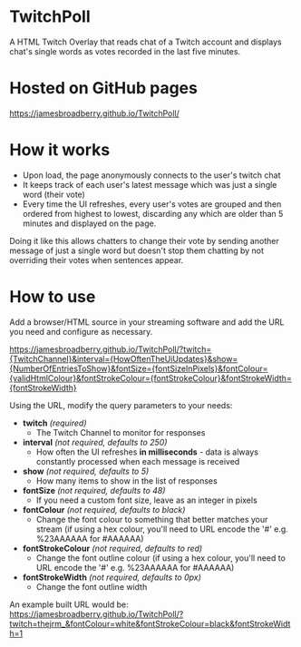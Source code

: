 # TwitchPoll

A HTML Twitch Overlay that reads chat of a Twitch account and displays chat's single words as votes recorded in the last five minutes.

# Hosted on GitHub pages

https://jamesbroadberry.github.io/TwitchPoll/

# How it works

- Upon load, the page anonymously connects to the user's twitch chat
- It keeps track of each user's latest message which was just a single word (their vote)
- Every time the UI refreshes, every user's votes are grouped and then ordered from highest to lowest, discarding any which are older than 5 minutes and displayed on the page.

Doing it like this allows chatters to change their vote by sending another message of just a single word but doesn't stop them chatting by not overriding their votes when sentences appear.

# How to use

Add a browser/HTML source in your streaming software and add the URL you need and configure as necessary.

https://jamesbroadberry.github.io/TwitchPoll/?twitch={TwitchChannel}&interval={HowOftenTheUiUpdates}&show={NumberOfEntriesToShow}&fontSize={fontSizeInPixels}&fontColour={validHtmlColour}&fontStrokeColour={fontStrokeColour}&fontStrokeWidth={fontStrokeWidth}

Using the URL, modify the query parameters to your needs:

- **twitch** _(required)_
  - The Twitch Channel to monitor for responses
- **interval** _(not required, defaults to 250)_
  - How often the UI refreshes **in milliseconds** - data is always constantly processed when each message is received
- **show** _(not required, defaults to 5)_
  - How many items to show in the list of responses
- **fontSize** _(not required, defaults to 48)_
  - If you need a custom font size, leave as an integer in pixels
- **fontColour** _(not required, defaults to black)_
  - Change the font colour to something that better matches your stream (if using a hex colour, you'll need to URL encode the '#' e.g. %23AAAAAA for #AAAAAA)
- **fontStrokeColour** _(not required, defaults to red)_
  - Change the font outline colour (if using a hex colour, you'll need to URL encode the '#' e.g. %23AAAAAA for #AAAAAA)
- **fontStrokeWidth** _(not required, defaults to 0px)_
  - Change the font outline width

An example built URL would be:
https://jamesbroadberry.github.io/TwitchPoll/?twitch=thejrm_&fontColour=white&fontStrokeColour=black&fontStrokeWidth=1
